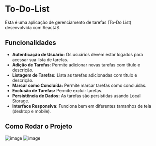 # To-Do-List

Esta é uma aplicação de gerenciamento de tarefas (To-Do List) desenvolvida com ReactJS.

## Funcionalidades

- **Autenticação de Usuário:** Os usuários devem estar logados para acessar sua lista de tarefas.
- **Adição de Tarefas:** Permite adicionar novas tarefas com título e descrição.
- **Listagem de Tarefas:** Lista as tarefas adicionadas com título e descrição.
- **Marcar como Concluída:** Permite marcar tarefas como concluídas.
- **Exclusão de Tarefas:** Permite excluir tarefas.
- **Persistência de Dados:** As tarefas são persistidas usando Local Storage.
- **Interface Responsiva:** Funciona bem em diferentes tamanhos de tela (desktop e mobile).

## Como Rodar o Projeto

![image](https://github.com/marcojrdev/To-Do-List/assets/60262274/1722e686-dce4-4239-b69f-dfa346e7cdda)
![image](https://github.com/marcojrdev/To-Do-List/assets/60262274/307a382e-699e-46d0-bede-e3080df2a1fb)
